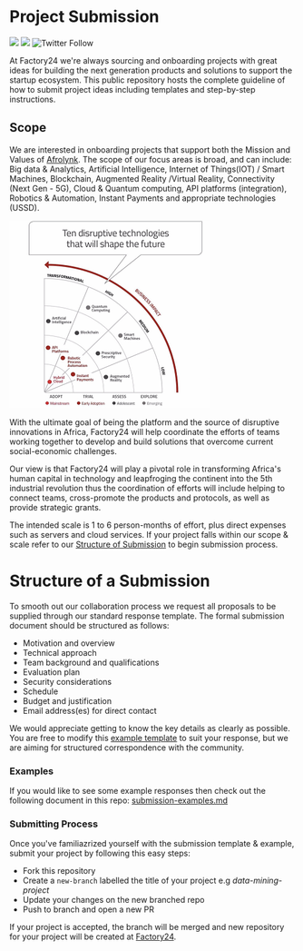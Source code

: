 # Project Submission

[![](https://img.shields.io/badge/made%20by-Afrolynk-maroon.svg?style=flat-square)](https://afrolynk.com/)
[![](https://img.shields.io/badge/project-Factory24-maroon.svg?style=flat-square)](http://factory24.org/)
![Twitter Follow](https://img.shields.io/twitter/follow/afrolynk?label=Follow&style=social)


At Factory24 we're always sourcing and onboarding projects with great ideas for building the 
next generation products and solutions to support the startup ecosystem. This public repository 
hosts the complete guideline of how to submit project ideas including templates and step-by-step 
instructions. 

## Scope

We are interested in onboarding projects that support both the Mission and Values of [Afrolynk](https://afrolynk.com/afrolyn2019/#section-brief). The scope of our focus areas is broad, and can include: Big data & Analytics, Artificial Intelligence, 
Internet of Things(IOT) / Smart Machines, Blockchain, Augmented Reality /Virtual Reality,  Connectivity 
(Next Gen - 5G), Cloud & Quantum computing, API platforms (integration), Robotics & Automation, Instant 
Payments and appropriate technologies (USSD).

![Key Focus](assets/img/Key-Focus.png "Key Focus")

With the ultimate goal of being the platform and the source of disruptive innovations in Africa, Factory24 
will help coordinate the efforts of teams working together to develop and build solutions that overcome 
current social-economic challenges. 

Our view is that Factory24 will play a pivotal role in transforming Africa's human capital in technology and 
leapfroging the continent into the 5th industrial revolution thus the coordination of efforts will include 
helping to connect teams, cross-promote the products and protocols, as well as provide strategic grants.

The intended scale is 1 to 6 person-months of effort, plus direct expenses such as servers and cloud services. 
If your project falls within our scope & scale refer to our [Structure of Submission]() to begin submission process.

# Structure of a Submission

To smooth out our collaboration process we request all proposals to be supplied through 
our standard response template. The formal submission document should be structured as follows:

 * Motivation and overview
 * Technical approach
 * Team background and qualifications
 * Evaluation plan
 * Security considerations
 * Schedule
 * Budget and justification
 * Email address(es) for direct contact

We would appreciate getting to know the key details as clearly as possible. You are free to modify 
this [example template]() to suit your response, but we are aiming for structured correspondence with 
the community.


### Examples

If you would like to see some example responses then check out the following document in this repo: 
[submission-examples.md]()

### Submitting Process

Once you've familiazrized yourself with the submission template & example, submit your project by following
this easy steps:

* Fork this repository
* Create a `new-branch` labelled the title of your project e.g *data-mining-project*
* Update your changes on the new branched repo
* Push to branch and open a new PR

If your project is accepted, the branch will be merged and new repository for your project will be created 
at [Factory24](https://github.com/factory24).




